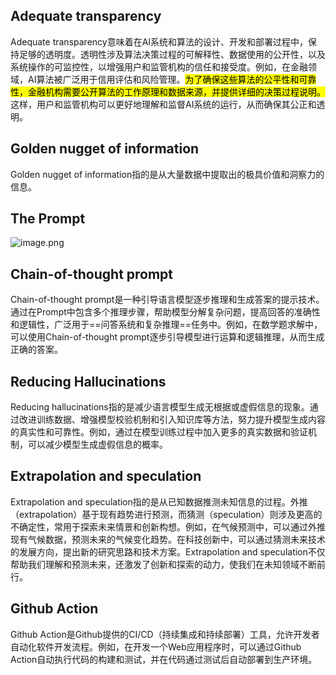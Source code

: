 
## Adequate transparency

Adequate transparency意味着在AI系统和算法的设计、开发和部署过程中，保持足够的透明度。透明性涉及算法决策过程的可解释性、数据使用的公开性，以及系统操作的可监控性，以增强用户和监管机构的信任和接受度。例如，在金融领域，AI算法被广泛用于信用评估和风险管理。<mark class="hltr-pink">为了确保这些算法的公平性和可靠性，金融机构需要公开算法的工作原理和数据来源，并提供详细的决策过程说明。</mark>这样，用户和监管机构可以更好地理解和监督AI系统的运行，从而确保其公正和透明。

## Golden nugget of information

Golden nugget of information指的是从大量数据中提取出的极具价值和洞察力的信息。

## The Prompt

![image.png](https://cdn.jsdelivr.net/gh/duanbiao2000/BlogGallery@main/picture/20240611123458.png)


## Chain-of-thought prompt

Chain-of-thought prompt是一种引导语言模型逐步推理和生成答案的提示技术。通过在Prompt中包含多个推理步骤，帮助模型分解复杂问题，提高回答的准确性和逻辑性，广泛用于==问答系统和复杂推理==任务中。例如，在数学题求解中，可以使用Chain-of-thought prompt逐步引导模型进行运算和逻辑推理，从而生成正确的答案。

## Reducing Hallucinations

Reducing hallucinations指的是减少语言模型生成无根据或虚假信息的现象。通过改进训练数据、增强模型校验机制和引入知识库等方法，努力提升模型生成内容的真实性和可靠性。例如，通过在模型训练过程中加入更多的真实数据和验证机制，可以减少模型生成虚假信息的概率。

## Extrapolation and speculation

Extrapolation and speculation指的是从已知数据推测未知信息的过程。外推（extrapolation）基于现有趋势进行预测，而猜测（speculation）则涉及更高的不确定性，常用于探索未来情景和创新构想。例如，在气候预测中，可以通过外推现有气候数据，预测未来的气候变化趋势。在科技创新中，可以通过猜测未来技术的发展方向，提出新的研究思路和技术方案。Extrapolation and speculation不仅帮助我们理解和预测未来，还激发了创新和探索的动力，使我们在未知领域不断前行。


## Github Action

Github Action是Github提供的CI/CD（持续集成和持续部署）工具，允许开发者自动化软件开发流程。例如，在开发一个Web应用程序时，可以通过Github Action自动执行代码的构建和测试，并在代码通过测试后自动部署到生产环境。

